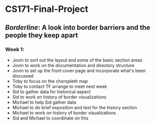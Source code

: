 # CS171-Final-Project

## _Borderline_: A look into border barriers and the people they keep apart

### Week 1:
- Jovin to sort out the layout and some of the basic section areas
- Jovin to work on the documentation and directory structure
- Jovin to set up the front cover page and incorporate what's been discussed
- Toby to focus on the choropleth map
- Toby to contact TF arrange to meet next week
- Sid to gather data for historical aspect
- Sid to work on history of border visualizations
- Michael to help Sid gather data
- Michael to do brief exposition and text for the history section
- Michael to work on history of border visualizations
- Sid and Michael to coordinate on this
